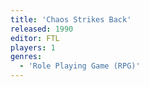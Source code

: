 ```yaml
---
title: 'Chaos Strikes Back'
released: 1990
editor: FTL
players: 1
genres:
  - 'Role Playing Game (RPG)'
---
```

